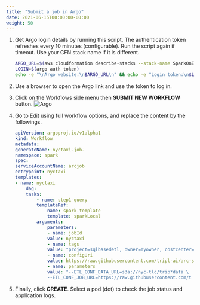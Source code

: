 ```yaml
---
title: "Submit a job in Argo"
date: 2021-06-15T00:00:00-00:00
weight: 50
---
```


1. Get Argo login details by running this script. The authentication token refreshes every 10 minutes (configurable). Run the script again if timeout. Use your CFN stack name if it is different.

    ```bash
    ARGO_URL=$(aws cloudformation describe-stacks --stack-name SparkOnEKS --query "Stacks[0].Outputs[?OutputKey=='ARGOURL'].OutputValue" --output text)
    LOGIN=$(argo auth token)
    echo -e "\nArgo website:\n$ARGO_URL\n" && echo -e "Login token:\n$LOGIN\n"
    ```

2. Use a browser to open the Argo link and use the token to log in.
3. Click on the Workflows side menu then **SUBMIT NEW WORKFLOW** button.
    ![Argo](/images/sql-etl/argo-sidemenu.png)
4. Go to Edit using full workflow options, and replace the content by the followings.

    ```yaml
    apiVersion: argoproj.io/v1alpha1
    kind: Workflow
    metadata:
    generateName: nyctaxi-job-
    namespace: spark
    spec:
    serviceAccountName: arcjob
    entrypoint: nyctaxi
    templates:
    - name: nyctaxi
        dag:
        tasks:
            - name: step1-query
            templateRef:
                name: spark-template
                template: sparkLocal  
            arguments:
                parameters:
                - name: jobId
                value: nyctaxi  
                - name: tags
                value: "project=sqlbasedetl, owner=myowner, costcenter=66666"  
                - name: configUri
                value: https://raw.githubusercontent.com/tripl-ai/arc-starter/master/examples/kubernetes/nyctaxi.ipynb
                - name: parameters
                value: "--ETL_CONF_DATA_URL=s3a://nyc-tlc/trip*data \
                --ETL_CONF_JOB_URL=https://raw.githubusercontent.com/t
    ```

5. Finally, click **CREATE**. Select a pod (dot) to check the job status and application logs.
